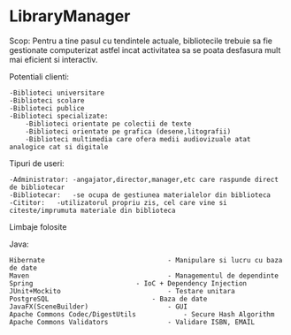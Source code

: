 # LibraryManager

Scop:
 	Pentru a tine pasul cu tendintele actuale, bibliotecile trebuie sa fie gestionate computerizat
astfel incat activitatea sa se poata desfasura mult mai eficient si interactiv. 


Potentiali clienti:
	
	-Biblioteci universitare
	-Biblioteci scolare
	-Biblioteci publice
	-Biblioteci specializate:
		-Biblioteci orientate pe colectii de texte
		-Biblioteci orientate pe grafica (desene,litografii)
		-Biblioteci multimedia care ofera medii audiovizuale atat analogice cat si digitale


Tipuri de useri:
	
	-Administrator: -angajator,director,manager,etc care raspunde direct de bibliotecar
	-Bibliotecar:	-se ocupa de gestiunea materialelor din biblioteca 
	-Cititor:	-utilizatorul propriu zis, cel care vine si citeste/imprumuta materiale din biblioteca
	

Limbaje folosite

  Java:     
  
	Hibernate                 				- Manipulare si lucru cu baza de date
	Maven                   				- Managementul de dependinte
	Spring							- IoC + Dependency Injection
	JUnit+Mockito     	          			- Testare unitara
 	PostgreSQL      					- Baza de date
	JavaFX(SceneBuilder)					- GUI
	Apache Commons Codec/DigestUtils			- Secure Hash Algorithm
	Apache Commons Validators				- Validare ISBN, EMAIL
